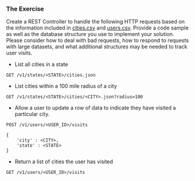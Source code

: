 ### The Exercise

Create a REST Controller to handle the following HTTP requests based on the information included in [cities.csv]() and [users.csv]().  Provide a code sample as well as the database structure you use to implement your solution.  Please consider how to deal with bad requests, how to respond to requests with large datasets, and what additional structures may be needed to track user visits.


- List all cities in a state

```
GET /v1/states/<STATE>/cities.json
```

- List cities within a 100 mile radius of a city
```
GET /v1/states/<STATE>/cities/<CITY>.json?radius=100
```

- Allow a user to update a row of data to indicate they have visited a particular city.
```
POST /v1/users/<USER_ID>/visits

{
	'city' : <CITY>,
	'state' : <STATE>
}
```

- Return a list of cities the user has visited

```
GET /v1/users/<USER_ID>/visits
```